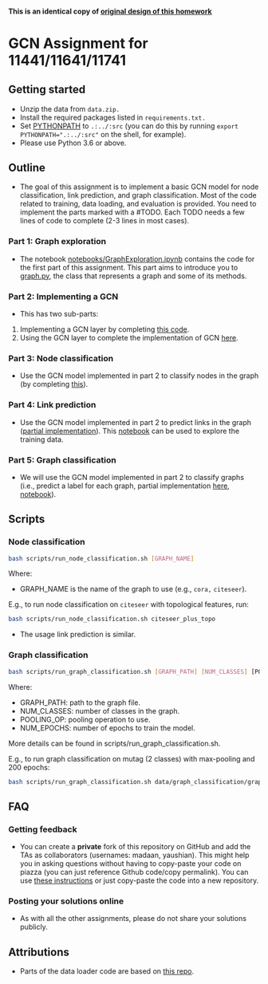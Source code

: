 #### This is an identical copy of [original design of this homework](https://github.com/madaan/gcn_assignment)
# GCN Assignment for 11441/11641/11741

## Getting started

- Unzip the data from `data.zip.`
- Install the required packages listed in `requirements.txt.`
- Set [PYTHONPATH](https://bic-berkeley.github.io/psych-214-fall-2016/using_pythonpath.html) to `.:../:src` (you can do this by running `export PYTHONPATH=".:../:src"` on the shell, for example).
- Please use Python 3.6 or above.



## Outline

- The goal of this assignment is to implement a basic GCN model for node classification, link prediction, and graph classification. Most of the code related to training, data loading, and evaluation is provided. You need to implement the parts marked with a #TODO. Each TODO needs a few lines of code to complete (2-3 lines in most cases).


### Part 1: Graph exploration
- The notebook [notebooks/GraphExploration.ipynb](notebooks/GraphExploration.ipynb) contains the code for the first part of this assignment. This part aims to introduce you to [graph.py](src/data/graph.py), the class that represents a graph and some of its methods.


### Part 2: Implementing a GCN

- This has two sub-parts:
1. Implementing a GCN layer by completing [this code](src/modeling/core/gcn.py).
2. Using the GCN layer to complete the implementation of GCN [here](src/modeling/core/layers.py). 

### Part 3: Node classification

- Use the GCN model implemented in part 2 to classify nodes in the graph (by completing [this](src/modeling/tasks/node_classification.py)).

### Part 4: Link prediction

- Use the GCN model implemented in part 2 to predict links in the graph ([partial implementation](src/modeling/tasks/link_prediction.py)). This [notebook](notebooks/LinkPredictionTrainingData.ipynb) can be used to explore the training data.

### Part 5: Graph classification

- We will use the GCN model implemented in part 2 to classify graphs (i.e., predict a label for each graph, partial implementation [here](src/modeling/tasks/graph_classification.py),  [notebook](notebooks/GraphClassificationStatistics.ipynb)).


## Scripts

### Node classification
```sh
bash scripts/run_node_classification.sh [GRAPH_NAME]
```

Where:
- GRAPH_NAME is the name of the graph to use (e.g., `cora,` `citeseer`).

E.g., to run node classification on `citeseer` with topological features, run:

```sh
bash scripts/run_node_classification.sh citeseer_plus_topo
```

- The usage link prediction is similar.

### Graph classification
```sh
bash scripts/run_graph_classification.sh [GRAPH_PATH] [NUM_CLASSES] [POOLING_OP (max|mean|last)] [NUM_EPOCHS]
```

Where:
- GRAPH_PATH: path to the graph file.
- NUM_CLASSES: number of classes in the graph.
- POOLING_OP: pooling operation to use.
- NUM_EPOCHS: number of epochs to train the model.

More details can be found in scripts/run_graph_classification.sh.


E.g., to run graph classification on mutag (2 classes) with max-pooling and 200 epochs:

```sh
bash scripts/run_graph_classification.sh data/graph_classification/graph_mutag_with_node_num.pt 2 max 200
```

## FAQ

### Getting feedback

- You can create a **private** fork of this repository on GitHub and add the TAs as collaborators (usernames: madaan, yaushian). This might help you in asking questions without having to copy-paste your code on piazza (you can just reference Github code/copy permalink). You can use [these instructions](https://docs.github.com/en/repositories/creating-and-managing-repositories/duplicating-a-repository) or just copy-paste the code into a new repository.

### Posting your solutions online

- As with all the other assignments, please do not share your solutions publicly.



## Attributions
- Parts of the data loader code are based on [this repo](https://github.com/tkipf/gcn).



